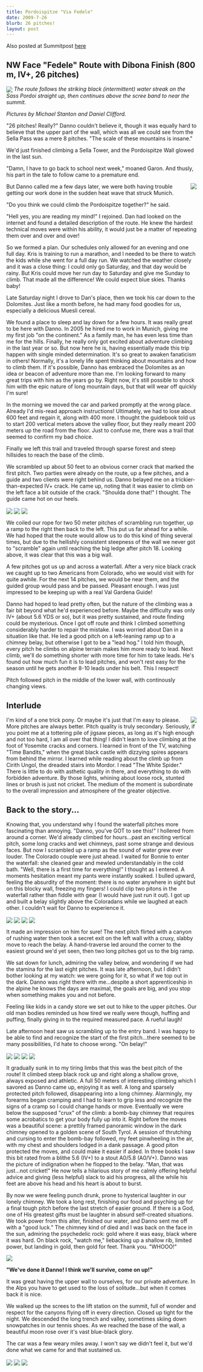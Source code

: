 ```yaml
---
title: Pordoispitze "Via Fedele"
date: 2009-7-26
blurb: 26 pitches!
layout: post
---
```


Also posted at Summitpost [here](http://www.summitpost.org/sass-pordoi-the-fedele-dibona/565724)

NW Face "Fedele" Route with Dibona Finish (800 m, IV+, 26 pitches)
---


<a href="http://www.flickr.com/photos/ripsawridge/3764863095/">
<img align="center"
src="http://farm4.static.flickr.com/3586/3764863095_53390af9ce_b_d.jpg"></a>
<i>The route follows the striking black (intermittent) water streak on the Sass Pordoi straight up, then continues above the scree band to near the summit.</i>


<i>Pictures by Michael Stanton and Daniel Clifford.</i>

"26 pitches! Really?" Danno couldn't believe it, though it was equally hard to believe that the upper part of the wall, which was all we could see from the Sella Pass was a mere 8 pitches. "The scale of these mountains is insane."

We'd just finished climbing a Sella Tower, and the Pordoispitze Wall glowed in the last sun.

"Damn, I have to go back to school next week," moaned Garon. And thusly, his part in the tale to follow came to a premature end.

<a href="http://www.flickr.com/photos/ripsawridge/3765661958/"><img align="right" src="http://farm4.static.flickr.com/3094/3765661958_3958d1f204.jpg"></a>

But Danno called me a few days later, we were both having trouble getting our work done in the sudden heat wave that struck Munich.

"Do you think we could climb the Pordoispitze together?" he said.

"Hell yes, you are reading my mind!" I rejoined. Dan had looked on the internet and found a detailed description of the route. He knew the hardest technical moves were within his ability, it would just be a matter of repeating them over and over and over!

So we formed a plan. Our schedules only allowed for an evening and one full day. Kris is training to run a marathon, and I needed to be there to watch the kids while she went for a full day run. We watched the weather closely and it was a close thing: I could only go Saturday, and that day would be rainy. But Kris could move her run day to Saturday and give me Sunday to climb. That made all the difference! We could expect blue skies. Thanks baby!

Late Saturday night I drove to Dan's place, then we took his car down to the Dolomites. Just like a month before, he had many food goodies for us, especially a delicious Muesli cereal.

We found a place to sleep and lay down for a few hours. It was really great to be here with Danno. In 2005 he hired me to work in Munich, giving me my first job "on the continent." As a family man, he has even less time than me for the hills. Finally, he really only got excited about adventure climbing in the last year or so. But now here he is, having essentially made this trip happen with single minded determination. It's so great to awaken fanaticism in others! Normally, it's a lonely life spent thinking about mountains and how to climb them. If it's possible, Danno has embraced the Dolomites as an idea or beacon of adventure more than me. I'm looking forward to many great trips with him as the years go by. Right now, it's still possible to shock him with the epic nature of long mountain days, but that will wear off quickly I'm sure!

In the morning we moved the car and parked promptly at the wrong place. Already I'd mis-read approach instructions! Ultimately, we had to lose about 600 feet and regain it, along with 400 more. I thought the guidebook told us to start 200 vertical meters above the valley floor, but they really meant 200 meters up the road from the floor. Just to confuse me, there was a trail that seemed to confirm my bad choice.

Finally we left this trail and traveled through sparse forest and steep hillsides to reach the base of the climb. 

We scrambled up about 50 feet to an obvious corner crack that marked the first pitch. Two parties were already on the route, up a few pitches, and a guide and two clients were right behind us. Danno belayed me on a trickier-than-expected IV+ crack. He came up, noting that it was easier to climb on the left face a bit outside of the crack. "Shoulda done that!" I thought. The guide came hot on our heels.

<a href="http://www.flickr.com/photos/ripsawridge/3765105214/"><img align="center" src="http://farm3.static.flickr.com/2600/3765105214_b41b17bdd9.jpg"></a>
<a href="http://www.flickr.com/photos/ripsawridge/3764308871/"><img align="center" src="http://farm3.static.flickr.com/2457/3764308871_43021af399.jpg"></a>
<a href="http://www.flickr.com/photos/ripsawridge/3765106752/"><img align="center" src="http://farm3.static.flickr.com/2671/3765106752_db56f67804.jpg"></a>

We coiled our rope for two 50 meter pitches of scrambling run together, up a ramp to the right then back to the left. This put us far ahead for a while. We had hoped that the route would allow us to do this kind of thing several times, but due to the hellishly consistent steepness of the wall we never got to "scramble" again until reaching the big ledge after pitch 18. Looking above, it was clear that this was a big wall.

A few pitches got us up and across a waterfall. After a very nice black crack we caught up to two Americans from Colorado, who we would visit with for quite awhile. For the next 14 pitches, we would be near them, and the guided group would pass and be passed. Pleasant enough. I was just impressed to be keeping up with a real Val Gardena Guide!

Danno had hoped to lead pretty often, but the nature of the climbing was a fair bit beyond what he'd experienced before. Maybe the difficulty was only IV+ (about 5.6 YDS or so), but it was pretty sustained, and route finding could be mysterious. Once I got off route and think I climbed something considerably harder to repair the mistake. I was worried about Dan in a situation like that. He led a good pitch on a left-leaning ramp up to a chimney belay, but otherwise I got to be a "lead hog." I told him though, every pitch he climbs on alpine terrain makes him more ready to lead. Next climb, we'll do something shorter with more time for him to take leads. He's found out how much fun it is to lead pitches, and won't rest easy for the season until he gets another 8-10 leads under his
belt. This I respect!

Pitch followed pitch in the middle of the lower wall, with continously changing views.

Interlude
---

<a href="http://www.flickr.com/photos/ripsawridge/3765663368/"><img align="right" src="http://farm3.static.flickr.com/2630/3765663368_9380df2176.jpg"></a>

I'm kind of a one trick pony. Or maybe it's just that I'm easy to please. More
pitches are always better. Pitch quality is truly secondary. Seriously, if you
point me at a tottering pile of jigsaw pieces, as long as it's high enough and
not too hard, I am all over that thing! I didn't learn to love climbing at the
foot of Yosemite cracks and corners. I learned in front of the TV, watching
"Time Bandits," when the great black castle with dizzying spires appears from
behind the mirror. I learned while reading about the climb up from Cirith Ungol,
the dreaded stairs into Mordor. I read "The White Spider." There is little to do
with asthetic quality in there, and everything to do with forbidden
adventure. By those lights, whining about loose rock, stunted lines or brush is
just not cricket. The medium of the moment is subordinate to the overall
impression and atmosphere of the greater objective.


Back to the story...
---

Knowing that, you understand why I found the waterfall pitches more fascinating than annoying. "Danno, you've GOT to see this!" I hollered from around a corner. We'd already climbed for hours...past an exciting vertical pitch, some long cracks and wet chimneys, past some strange and devious faces. But now I scrambled up a ramp as the sound of water grew ever louder. The Colorado couple were just ahead. I waited for Bonnie to enter the waterfall: she cleaned gear and mewled understandably in the cold bath. "Well, there is a first time for everything!" I thought as I
entered. A moments hesitation meant my pants were instantly soaked. I bulled upward, feeling the absurdity of the moment: there is no water anywhere in sight but on this blocky wall, freezing my fingers! I could clip two pitons in the waterfall rather than fiddle with gear (I would have just run it out). I got up and built a belay slightly above the Coloradans while we laughed at each other. I couldn't wait for Danno to experience it.

<a href="http://www.flickr.com/photos/ripsawridge/3764310629/"><img align="center" src="http://farm4.static.flickr.com/3544/3764310629_a20071813c.jpg"></a>
<a href="http://www.flickr.com/photos/ripsawridge/3764871549/"><img align="center" src="http://farm3.static.flickr.com/2461/3764871549_7605201d47.jpg"></a>
<a href="http://www.flickr.com/photos/ripsawridge/3764872103/"><img align="center" src="http://farm4.static.flickr.com/3547/3764872103_084808d5c1.jpg"></a>
<a href="http://www.flickr.com/photos/ripsawridge/3765108498/"><img align="center" src="http://farm3.static.flickr.com/2622/3765108498_6897069a0a.jpg"></a>

It made an impression on him for sure! The next pitch flirted with a canyon of rushing water then took a secret exit on the left wall with a cruxy, slabby move to reach the belay. A hand-traverse led around the corner to the easiest ground we'd yet seen, then two long pitches got us to the big ramp.

We sat down for lunch, admiring the valley below, and wondering if we had the stamina for the last eight pitches. It was late afternoon, but I didn't bother looking at my watch: we were going for it, so what if we top out in the dark. Danno was right there with me...despite a short apprenticeship in the alpine he knows the days are maximal, the goals are big, and you stop when something makes you and not before.

Feeling like kids in a candy store we set out to hike to the upper pitches. Our old man bodies reminded us how tired we really were though, huffing and puffing, finally giving in to the required measured pace. A rueful laugh!

Late afternoon heat saw us scrambling up to the entry band. I was happy to be able to find and recognize the start of the first pitch...there seemed to be many possibilities, I'd hate to choose wrong. "On belay!"

<a href="http://www.flickr.com/photos/ripsawridge/3765109910/"><img align="center" src="http://farm4.static.flickr.com/3463/3765109910_ff35138f36.jpg"></a>
<a href="http://www.flickr.com/photos/ripsawridge/3764314571/"><img align="center" src="http://farm3.static.flickr.com/2474/3764314571_125f8e6ab2.jpg"></a>
<a href="http://www.flickr.com/photos/ripsawridge/3764881515/"><img align="center" src="http://farm3.static.flickr.com/2550/3764881515_fb1932925c.jpg"></a>
<a href="http://www.flickr.com/photos/ripsawridge/3765676052/"><img align="center" src="http://farm3.static.flickr.com/2428/3765676052_c36bc939ab.jpg"></a>

It gradually sunk in to my tiring limbs that this was the best pitch of the route! It climbed steep black rock up and right along a shallow grove, always exposed and athletic. A full 50 meters of interesting climbing which I savored as Danno came up, enjoying it as well. A long and sparsely protected pitch followed, disappearing into a long chimney. Alarmingly, my forearms began cramping and I had to learn to grip less and recognize the signs of a cramp so I could change hands or move. Eventually we were below the supposed "crux" of the climb: a bomb-bay chimney that requires some acrobatics to get your body fully up into it. Right before the moves was a beautiful scene: a prettily framed panoramic window in the dark chimney opened to a golden scene of South Tyrol. A session of thrutching and cursing to enter the bomb-bay followed, my feet pinwheeling in the air, with my chest and shoulders lodged in a dank passage. A good piton protected the moves, and could make it easier if aided. In three books I saw this bit rated from a blithe 5.6 (IV+) to a stout A0/5.8 (A0/V+). Danno was the picture of indignation when he flopped to the belay. "Man, that was just...not cricket!" He now tells a hilarious story of me calmly offering helpful advice and giving (less helpful) slack to aid his progress, all the while his feet are above his head and his heart is about to burst.



By now we were feeling punch drunk, prone to hysterical laughter in our lonely chimney. We took a long rest, finishing our food and psyching up for a final tough pitch before the last stretch of easier ground. If there is a God, one of His greatest gifts must be laughter in absurd self-created situations. We took power from this alter, finished our water, and Danno sent me off with a "good luck." The chimney kind of died and I was back on the face in the sun, admiring the psychedelic rock: gold where it was easy, black where it was hard. On black rock, "watch me," liebacking up a shallow rib, limited power, but landing in gold, then gold for feet. Thank you. "WHOOO!"

<a href="http://www.flickr.com/photos/ripsawridge/3764882141/"><img align="center" src="http://farm3.static.flickr.com/2557/3764882141_3dc7a8dd61.jpg"></a>

<b>"We've done it Danno! I think we'll survive, come on up!"</b>

It was great having the upper wall to ourselves, for our private adventure. In the Alps you have to get used to the loss of solitude...but when it comes back it is nice.

We walked up the screes to the lift station on the summit, full of wonder and respect for the canyons flying off in every direction. Closed up tight for the night. We descended the long trench and valley, sometimes skiing down snowpatches in our tennis shoes. As we reached the base of the wall, a beautiful moon rose over it's vast blue-black glory. 

The car was a few weary miles away. I won't say we didn't feel it, but we'd done what we came for and that sustained us.
                     
<a href="http://www.flickr.com/photos/ripsawridge/3765678524/"><img align="center" src="http://farm3.static.flickr.com/2438/3765678524_6bf5a43014.jpg"></a>
<a href="http://www.flickr.com/photos/ripsawridge/3765660568/"><img align="center" src="http://farm3.static.flickr.com/2447/3765660568_d4fc05d2f3.jpg"></a>
<a href="http://www.flickr.com/photos/ripsawridge/3765687154/"><img align="center" src="http://farm3.static.flickr.com/2550/3765687154_7c96b185f4.jpg"></a>

                                                                                                                                                                                           

